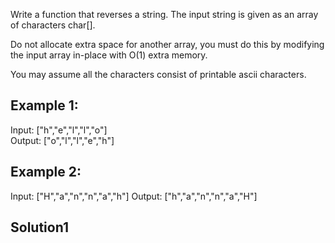 Write a function that reverses a string. The input string is given as an array of characters char[].  

Do not allocate extra space for another array, you must do this by modifying the input array in-place with O(1) extra memory.  

You may assume all the characters consist of printable ascii characters.  

 

## Example 1:  
Input: ["h","e","l","l","o"]     
Output: ["o","l","l","e","h"]   

## Example 2:
Input: ["H","a","n","n","a","h"]
Output: ["h","a","n","n","a","H"]


## Solution1
```java

```
